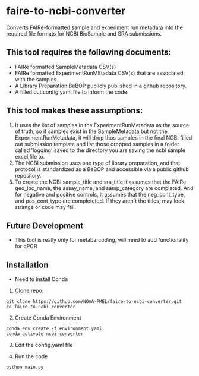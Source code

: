 # faire-to-ncbi-converter
Converts FAIRe-formatted sample and experiment run metadata into the required file formats for NCBI BioSample and SRA submissions.

## This tool requires the following documents:
- FAIRe formatted SampleMetadata CSV(s)
- FAIRe formatted ExperimentRunMEtadata CSV(s) that are associated with the samples.
- A Library Preparation BeBOP publicly published in a github repository.
- A filled out config.yaml file to inform the code

## This tool makes these assumptions: 
1. It uses the list of samples in the ExperimentRunMetadata as the source of truth, so if samples exist in the SampleMetadata but not the ExperimentRunMetadata, it will drop thos samples in the final NCBI filled out submission template and list those dropped samples in a folder called 'logging' saved to the directory you are saving the ncbi sample excel file to.
2. The NCBI submission uses one type of library preparation, and that protocol is standardized as a BeBOP and accessible via a public github repository.
3. To create the NCBI sample_title and sra_title it assumes that the FAIRe geo_loc_name, the assay_name, and samp_category are completed. And for negative and positive controls, it assumes that the neg_cont_type, and pos_cont_type are completeted. If they aren't the titles, may look strange or code may fail.

## Future Development
- This tool is really only for metabarcoding, will need to add functionality for qPCR

## Installation
- Need to install Conda

1. Clone repo:
```
git clone https://github.com/NOAA-PMEL/faire-to-ncbi-converter.git
cd faire-to-ncbi-converter
```

2. Create Conda Environment
```
conda env create -f environment.yaml
conda activate ncbi-converter
```

3. Edit the config.yaml file

4. Run the code
```
python main.py 
```




